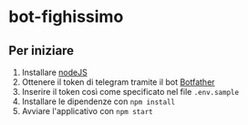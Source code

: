 # bot-fighissimo

## Per iniziare

1. Installare [nodeJS](https://nodejs.org/en/download/)
2. Ottenere il token di telegram tramite il bot [Botfather](https://t.me/Botfather)
3. Inserire il token così come specificato nel file `.env.sample`
4. Installare le dipendenze con `npm install`
5. Avviare l'applicativo con `npm start`